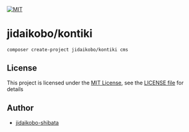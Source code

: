 [![MIT](https://custom-icon-badges.herokuapp.com/badge/license-MIT-8BB80A.svg?logo=law&logoColor=white)](https://github.com/jidaikobo-shibata/log/tree/main?tab=MIT-1-ov-file)

# jidaikobo/kontiki

```
composer create-project jidaikobo/kontiki cms
```

## License

This project is licensed under the [MIT License](https://opensource.org/licenses/MIT), see the [LICENSE file](https://github.com/jidaikobo-shibata/kontiki?tab=MIT-1-ov-file) for details

## Author

- [jidaikobo-shibata](https://github.com/jidaikobo-shibata/)

